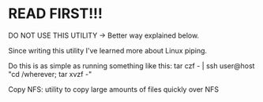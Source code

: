 READ FIRST!!!
=============

DO NOT USE THIS UTILITY -> Better way explained below.

Since writing this utility I've learned more about Linux piping.

Do this is as simple as running something like this:
tar czf - <files> | ssh user@host "cd /wherever; tar xvzf -"


Copy NFS: utility to copy large amounts of files quickly over NFS
